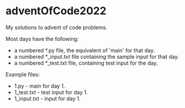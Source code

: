 # adventOfCode2022

<!-- AOC TILES BEGIN -->

<!-- AOC TILES END -->

My solutions to advent of code problems.

Most days have the following:
* a numbered *.py file, the equivalent of 'main' for that day.
* a numbered *_input.txt file containing the sample input for that day.
* a numbered *_test.txt file, containing test input for the day.

Example files:
* 1.py - main for day 1.
* 1_test.txt - test input for day 1.
* 1_input.txt - input for day 1.
